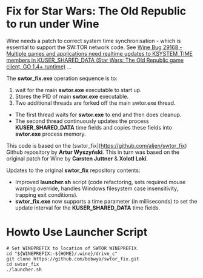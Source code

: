 Fix for Star Wars: The Old Republic to run under Wine
=========

Wine needs a patch to correct system time synchronisation - which is essential to support the SW:TOR network code.
See [Wine Bug 29168 - Multiple games and applications need realtime updates to KSYSTEM_TIME members in KUSER_SHARED_DATA (Star Wars: The Old Republic game client, GO 1.4+ runtime)](http://bugs.winehq.org/show_bug.cgi?id=29168) ...


The **swtor_fix.exe** operation sequence is to:
1. wait for the main **swtor.exe** executable to start up.
2. Stores the PID of main **swtor.exe** executable.
3. Two additional threads are forked off the main swtor.exe thread.
  * The first thread waits for **swtor.exe** to end and then does cleanup.
  * The second thread continuously updates the process **KUSER_SHARED_DATA** time fields and copies these fields into **swtor.exe** process memory.


This code is based on the (swtor_fix](https://github.com/aljen/swtor_fix) Github repository by **Artur Wyszyński**.
This in turn was based on the original patch for Wine by **Carsten Juttner** & **Xolotl Loki**.

Updates to the original **swtor_fix** repository contents:
* Improved **launcher.sh** script (code refactoring, sets required mouse warping override, handles Windows filesystem case insensitivity, trapping exit conditions).
* **swtor_fix.exe** now supports a time parameter (in milliseconds) to set the update interval for the **KUSER_SHARED_DATA** time fields.


Howto Use Launcher Script
=========

```
# Set WINEPREFIX to location of SWTOR WINEPREFIX.
cd "${WINEPREFIX:-${HOME}/.wine}/drive_c"
git clone https://github.com/bobwya/swtor_fix.git
cd swtor_fix
./launcher.sh
```
